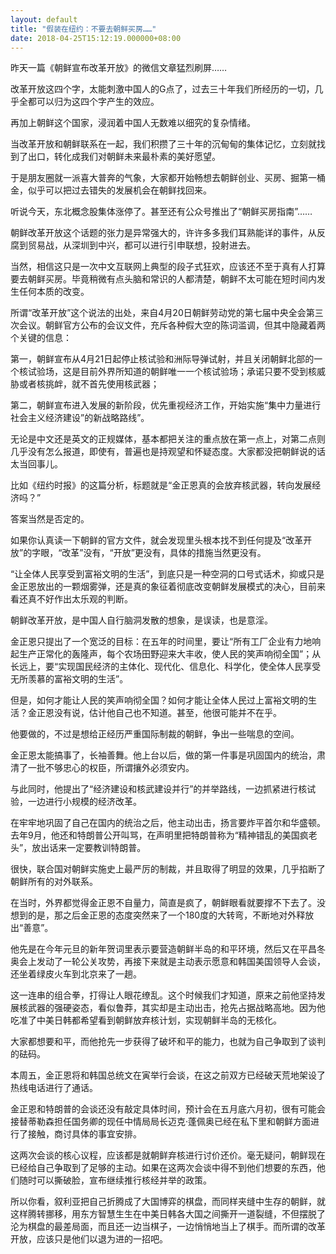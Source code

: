 ```yaml
---
layout: default
title: "假装在纽约：不要去朝鲜买房……"
date: 2018-04-25T15:12:19.000000+08:00
---
```


昨天一篇《朝鲜宣布改革开放》的微信文章猛烈刷屏……

改革开放这四个字，太能刺激中国人的G点了，过去三十年我们所经历的一切，几乎全都可以归为这四个字产生的效应。

再加上朝鲜这个国家，浸润着中国人无数难以细究的复杂情绪。

当改革开放和朝鲜联系在一起，我们积攒了三十年的沉甸甸的集体记忆，立刻就找到了出口，转化成我们对朝鲜未来最朴素的美好愿望。

于是朋友圈就一派喜大普奔的气象，大家都开始畅想去朝鲜创业、买房、掘第一桶金，似乎可以把过去错失的发展机会在朝鲜找回来。

听说今天，东北概念股集体涨停了。甚至还有公众号推出了“朝鲜买房指南”……

朝鲜改革开放这个话题的张力是异常强大的，许许多多我们耳熟能详的事件，从反腐到贸易战，从深圳到中兴，都可以进行引申联想，投射进去。

当然，相信这只是一次中文互联网上典型的段子式狂欢，应该还不至于真有人打算要去朝鲜买房。毕竟稍微有点头脑和常识的人都清楚，朝鲜不太可能在短时间内发生任何本质的改变。

所谓“改革开放”这个说法的出处，来自4月20日朝鲜劳动党的第七届中央全会第三次会议。朝鲜官方公布的会议文件，充斥各种假大空的陈词滥调，但其中隐藏着两个关键的信息：

第一，朝鲜宣布从4月21日起停止核试验和洲际导弹试射，并且关闭朝鲜北部的一个核试验场，这是目前外界所知道的朝鲜唯一一个核试验场；承诺只要不受到核威胁或者核挑衅，就不首先使用核武器；

第二，朝鲜宣布进入发展的新阶段，优先重视经济工作，开始实施“集中力量进行社会主义经济建设”的新战略路线”。

无论是中文还是英文的正规媒体，基本都把关注的重点放在第一点上，对第二点则几乎没有怎么报道，即使有，普遍也是持观望和怀疑态度。大家都没把朝鲜说的话太当回事儿。

比如《纽约时报》的这篇分析，标题就是“金正恩真的会放弃核武器，转向发展经济吗？”

答案当然是否定的。

如果你认真读一下朝鲜的官方文件，就会发现里头根本找不到任何提及“改革开放”的字眼，“改革”没有，“开放”更没有，具体的措施当然更没有。

“让全体人民享受到富裕文明的生活”，到底只是一种空洞的口号式话术，抑或只是金正恩放出的一颗烟雾弹，还是真的象征着彻底改变朝鲜发展模式的决心，目前来看还真不好作出太乐观的判断。

朝鲜改革开放，是中国人自行脑洞发散的想象，是误读，也是意淫。

金正恩只提出了一个宽泛的目标：在五年的时间里，要让“所有工厂企业有力地响起生产正常化的轰隆声，每个农场田野迎来大丰收，使人民的笑声响彻全国”；从长远上，要“实现国民经济的主体化、现代化、信息化、科学化，使全体人民享受无所羡慕的富裕文明的生活”。

但是，如何才能让人民的笑声响彻全国？如何才能让全体人民过上富裕文明的生活？金正恩没有说，估计他自己也不知道。甚至，他很可能并不在乎。

他要做的，不过是想给正经历严重国际制裁的朝鲜，争出一些喘息的空间。

金正恩太能搞事了，长袖善舞。他上台以后，做的第一件事是巩固国内的统治，肃清了一批不够忠心的权臣，所谓攘外必须安内。

与此同时，他提出了“经济建设和核武建设并行”的并举路线，一边抓紧进行核试验，一边进行小规模的经济改革。

在牢牢地巩固了自己在国内的统治之后，他主动出击，扬言要炸平首尔和华盛顿。去年9月，他还和特朗普公开叫骂，在声明里把特朗普称为“精神错乱的美国疯老头”，放出话来一定要教训特朗普。

很快，联合国对朝鲜实施史上最严厉的制裁，并且取得了明显的效果，几乎掐断了朝鲜所有的对外联系。

在当时，外界都觉得金正恩不自量力，简直是疯了，朝鲜眼看就要撑不下去了。没想到的是，那之后金正恩的态度突然来了一个180度的大转弯，不断地对外释放出“善意”。

他先是在今年元旦的新年贺词里表示要营造朝鲜半岛的和平环境，然后又在平昌冬奥会上发动了一轮公关攻势，再接下来就是主动表示愿意和韩国美国领导人会谈，还坐着绿皮火车到北京来了一趟。

这一连串的组合拳，打得让人眼花缭乱。这个时候我们才知道，原来之前他坚持发展核武器的强硬姿态，看似鲁莽，其实却是主动出击，抢先占据战略高地。因为他吃准了中美日韩都希望看到朝鲜放弃核计划，实现朝鲜半岛的无核化。

大家都想要和平，而他抢先一步获得了破坏和平的能力，也就为自己争取到了谈判的砝码。

本周五，金正恩将和韩国总统文在寅举行会谈，在这之前双方已经破天荒地架设了热线电话进行了通话。

金正恩和特朗普的会谈还没有敲定具体时间，预计会在五月底六月初，很有可能会接替蒂勒森担任国务卿的现任中情局局长迈克·蓬佩奥已经在私下里和朝鲜方面进行了接触，商讨具体的事宜安排。

这两次会谈的核心议程，应该都是就朝鲜弃核进行讨价还价。毫无疑问，朝鲜现在已经给自己争取到了足够的主动。如果在这两次会谈中得不到他们想要的东西，他们随时可以撕破脸，宣布继续推行核经并举的政策。

所以你看，叙利亚把自己折腾成了大国博弈的棋盘，而同样夹缝中生存的朝鲜，就这样腾转挪移，用东方智慧生生在中美日韩各大国之间撕开一道裂缝，不但摆脱了沦为棋盘的最差局面，而且还一边当棋子，一边悄悄地当上了棋手。而所谓的改革开放，应该只是他们以退为进的一招吧。

